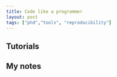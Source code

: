 ```yaml
---
title: Code like a programmer
layout: post
tags: ["phd","tools", "reproducibility"]
---
```


## Tutorials

## My notes